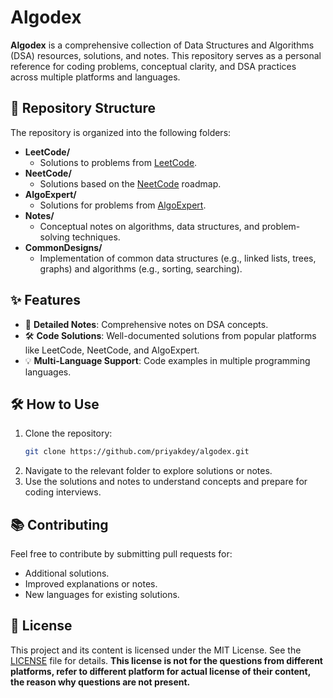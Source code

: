 # Algodex

**Algodex** is a comprehensive collection of Data Structures and Algorithms (DSA) resources, solutions, and 
notes. This repository serves as a personal reference for coding problems, conceptual clarity, and 
DSA practices across multiple platforms and languages.

## 📁 Repository Structure

The repository is organized into the following folders:

- **LeetCode/**
  - Solutions to problems from [LeetCode](https://leetcode.com/).
- **NeetCode/**
  - Solutions based on the [NeetCode](https://neetcode.io/) roadmap.
- **AlgoExpert/**
  - Solutions for problems from [AlgoExpert](https://www.algoexpert.io/).
- **Notes/**
  - Conceptual notes on algorithms, data structures, and problem-solving techniques.
- **CommonDesigns/**
  - Implementation of common data structures (e.g., linked lists, trees, graphs) and algorithms (e.g., sorting, searching).

## ✨ Features

- 📜 **Detailed Notes**: Comprehensive notes on DSA concepts.
- 🛠️ **Code Solutions**: Well-documented solutions from popular platforms like LeetCode, NeetCode, and AlgoExpert.
- 💡 **Multi-Language Support**: Code examples in multiple programming languages.

## 🛠️ How to Use

1. Clone the repository:
    ```bash
    git clone https://github.com/priyakdey/algodex.git
    ```
2.  Navigate to the relevant folder to explore solutions or notes.
3. Use the solutions and notes to understand concepts and prepare for coding interviews.

## 📚 Contributing

Feel free to contribute by submitting pull requests for:

- Additional solutions.
- Improved explanations or notes.
- New languages for existing solutions.


## 📜 License

This project and its content is licensed under the MIT License. See the [LICENSE](./LICENSE) file for details.
**This license is not for the questions from different platforms, refer to different platform for actual
license of their content, the reason why questions are not present.**


